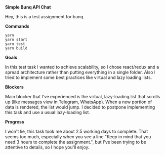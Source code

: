 **Simple Bunq API Chat**

Hey, this is a test assignment for bunq. 

**Commands**

```
yarn
yarn start
yarn test
yarn build
```

**Goals**

In this test task I wanted to achieve scalability,
so I chose react/redux and a spread architecture rather
than putting everything in a single folder. Also I tried to implement 
some best practices like virtual and lazy loading lists.

**Blockers**

Main blocker that I've experienced is the virtual, lazy-loading list
that scrolls up (like messages view in Telegram, WhatsApp).
When a new portion of data is rendered, the list would jump.
I decided to postpone implementing this task and use a usual lazy-loading
list.

**Progress**

I won't lie, this task took me about 2.5 working days to complete.
That seems too much, especially when you see a line "Keep in mind that you need 3 hours to complete the assignment.", 
but I've been trying to be attentive to details, so I hope you'll enjoy.


